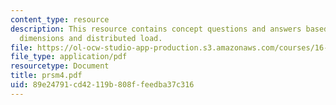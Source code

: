 ```yaml
---
content_type: resource
description: This resource contains concept questions and answers based on cross sectional
  dimensions and distributed load.
file: https://ol-ocw-studio-app-production.s3.amazonaws.com/courses/16-01-unified-engineering-i-ii-iii-iv-fall-2005-spring-2006/89e24791cd42119b808ffeedba37c316_prsm4.pdf
file_type: application/pdf
resourcetype: Document
title: prsm4.pdf
uid: 89e24791-cd42-119b-808f-feedba37c316
---
```


